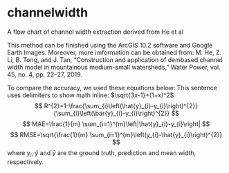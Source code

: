 # channelwidth
A flow chart of channel width extraction derived from He et al

This method can be finished using the ArcGIS 10.2 software and Google Earth Images. Moreover, more imformation can be obtained from:
M. He, Z. Li, B. Tong, and J. Tan, “Construction and application of dembased channel width model in mountainous medium-small watersheds,” Water Power, vol. 45, no. 4, pp. 22–27, 2019.

To compare the accuracy, we used these equations below:
This sentence uses delimiters to show math inline: $\sqrt{3x-1}+(1+x)^2$
$$ R^{2}=1-\frac{\sum_{i}\left(\hat{y}_{i}-y_{i}\right)^{2}}{\sum_{i}\left(\bar{y}_{i}-y_{i}\right)^{2}} $$
$$ MAE=\frac{1}{m} \sum_{i=1}^{m}\left|\hat{y}_{i}-y_{i}\right|	$$
$$ RMSE=\sqrt{\frac{1}{m} \sum_{i=1}^{m}\left(y_{i}-\hat{y}_{i}\right)^{2}} $$
where y$_{i}$, $\hat{y}$ and $\bar{y}$ are the ground truth, prediction and mean width, respectively.
